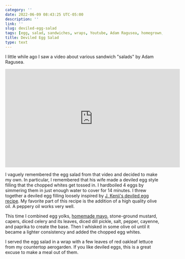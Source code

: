 ```yaml
---
category: ''
date: 2022-06-09 08:43:25 UTC-05:00
description: ''
link: ''
slug: deviled-egg-salad
tags: [egg, salad, sandwiches, wraps, Youtube, Adam Ragusea, homegrown, lettuce, capers, pickle, celery, mayo]
title: Deviled Egg Salad
type: text
---
```

I little while ago I saw a video about various sandwich "salads" by Adam Ragusea.

<iframe width="560" height="315" src="https://www.youtube-nocookie.com/embed/wSn8Yzz_QbA" title="YouTube video player" frameborder="0" allow="accelerometer; autoplay; clipboard-write; encrypted-media; gyroscope; picture-in-picture" allowfullscreen></iframe>

I vaguely remembered the egg salad from that video and decided to make my own.
In particular, I remembered that his wife made a deviled egg style filling that the chopped whites get tossed in.
I hardboiled 4 eggs by simmering them in just enough water to cover for 14 minutes.
I threw together a deviled egg filling loosely inspired by [J. Kenji's deviled egg recipe](https://www.seriouseats.com/great-deviled-eggs-recipe).
My favorite part of this recipe is the addition of a high quality olive oil.
A peppery oil works very well.

This time I combined egg yolks, [homemade mayo](https://www.seriouseats.com/two-minute-mayonnaise), stone-ground mustard, capers, diced celery and its leaves, diced dill pickle, salt, pepper, cayenne, and paprika to create the base.
Then I whisked in some olive oil until it became a lighter consistency and added the chopped egg whites.

I served the egg salad in a wrap with a few leaves of red oakleaf lettuce from my countertop aerogarden.
If you like deviled eggs, this is a great excuse to make a meal out of them.